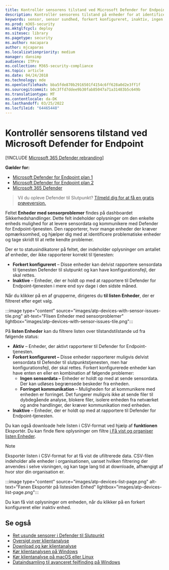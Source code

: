 ```yaml
---
title: Kontrollér sensorens tilstand ved Microsoft Defender for Endpoint
description: Kontrollér sensorens tilstand på enheder for at identificere, hvilke enheder der er konfigureret forkert, inaktive eller ikke rapporterer sensordata.
keywords: sensor, sensor sundhed, forkert konfigureret, inaktiv, ingen sensordata, sensordata, forringet kommunikation, kommunikation
ms.prod: m365-security
ms.mktglfcycl: deploy
ms.sitesec: library
ms.pagetype: security
ms.author: macapara
author: mjcaparas
ms.localizationpriority: medium
manager: dansimp
audience: ITPro
ms.collection: M365-security-compliance
ms.topic: article
ms.date: 04/24/2018
ms.technology: mde
ms.openlocfilehash: bba5fde870b2916501f4154c6ff628a0d2e3ff1f
ms.sourcegitcommit: b0c3ffd7ddee9b30fab85047a71a31483b5c649b
ms.translationtype: MT
ms.contentlocale: da-DK
ms.lasthandoff: 03/25/2022
ms.locfileid: "64465448"
---
```

# <a name="check-sensor-health-state-at-microsoft-defender-for-endpoint"></a>Kontrollér sensorens tilstand ved Microsoft Defender for Endpoint

[!INCLUDE [Microsoft 365 Defender rebranding](../../includes/microsoft-defender.md)]

**Gælder for:**
- [Microsoft Defender for Endpoint plan 1](https://go.microsoft.com/fwlink/p/?linkid=2154037)
- [Microsoft Defender for Endpoint plan 2](https://go.microsoft.com/fwlink/p/?linkid=2154037)
- [Microsoft 365 Defender](https://go.microsoft.com/fwlink/?linkid=2118804)

> Vil du opleve Defender til Slutpunkt? [Tilmeld dig for at få en gratis prøveversion.](https://signup.microsoft.com/create-account/signup?products=7f379fee-c4f9-4278-b0a1-e4c8c2fcdf7e&ru=https://aka.ms/MDEp2OpenTrial?ocid=docs-wdatp-checksensor-abovefoldlink)

Feltet **Enheder med sensorproblemer** findes på dashboardet Sikkerhedshandlinger. Dette felt indeholder oplysninger om den enkelte enheds mulighed for at levere sensordata og kommunikere med Defender for Endpoint-tjenesten. Den rapporterer, hvor mange enheder der kræver opmærksomhed, og hjælper dig med at identificere problematiske enheder og tage skridt til at rette kendte problemer.

Der er to statusindikatorer på feltet, der indeholder oplysninger om antallet af enheder, der ikke rapporterer korrekt til tjenesten:

- **Forkert konfigureret** – Disse enheder kan delvist rapportere sensordata til tjenesten Defender til slutpunkt og kan have konfigurationsfejl, der skal rettes.
- **Inaktive** – Enheder, der er holdt op med at rapportere til Defender for Endpoint-tjenesten i mere end syv dage i den sidste måned.

Når du klikker på en af grupperne, dirigeres du **til listen Enheder**, der er filtreret efter eget valg.

:::image type="content" source="images/atp-devices-with-sensor-issues-tile.png" alt-text="Flisen Enheder med sensorproblemer" lightbox="images/atp-devices-with-sensor-issues-tile.png":::

På **listen Enheder** kan du filtrere listen over tilstandstilstande ud fra følgende status:

- **Aktiv** – Enheder, der aktivt rapporterer til Defender for Endpoint-tjenesten.
- **Forkert konfigureret –** Disse enheder rapporterer muligvis delvist sensordata til Defender til slutpunktstjenesten, men har konfigurationsfejl, der skal rettes. Forkert konfigurerede enheder kan have enten en eller en kombination af følgende problemer:
  - **Ingen sensordata –** Enheder er holdt op med at sende sensordata. Der kan udløses begrænsede beskeder fra enheden.
  - **Forringet kommunikation** – Muligheden for at kommunikere med enheden er forringet. Det fungerer muligvis ikke at sende filer til dybdegående analyse, blokere filer, isolere enheden fra netværket og andre handlinger, der kræver kommunikation med enheden.
- **Inaktive** – Enheder, der er holdt op med at rapportere til Defender for Endpoint-tjenesten.

Du kan også downloade hele listen i CSV-format ved hjælp af **funktionen** Eksportér. Du kan finde flere oplysninger om filtre [i Få vist og organiser listen Enheder](machines-view-overview.md).

> [!NOTE]
> Eksportér listen i CSV-format for at få vist de ufiltrerede data. CSV-filen indeholder alle enheder i organisationen, uanset hvilken filtrering der anvendes i selve visningen, og kan tage lang tid at downloade, afhængigt af hvor stor din organisation er.

:::image type="content" source="images/atp-devices-list-page.png" alt-text="Fanen Eksportér på listesiden Enhed" lightbox="images/atp-devices-list-page.png":::

Du kan få vist oplysninger om enheden, når du klikker på en forkert konfigureret eller inaktiv enhed.

## <a name="see-also"></a>Se også

- [Ret usunde sensorer i Defender til Slutpunkt](fix-unhealthy-sensors.md)
- [Oversigt over klientanalyse](overview-client-analyzer.md)
- [Download og kør klientanalyse](download-client-analyzer.md)
- [Kør klientanalysen på Windows](run-analyzer-windows.md)
- [Kør klientanalyse på macOS eller Linux](run-analyzer-macos-linux.md)
- [Dataindsamling til avanceret fejlfinding på Windows](data-collection-analyzer.md)
